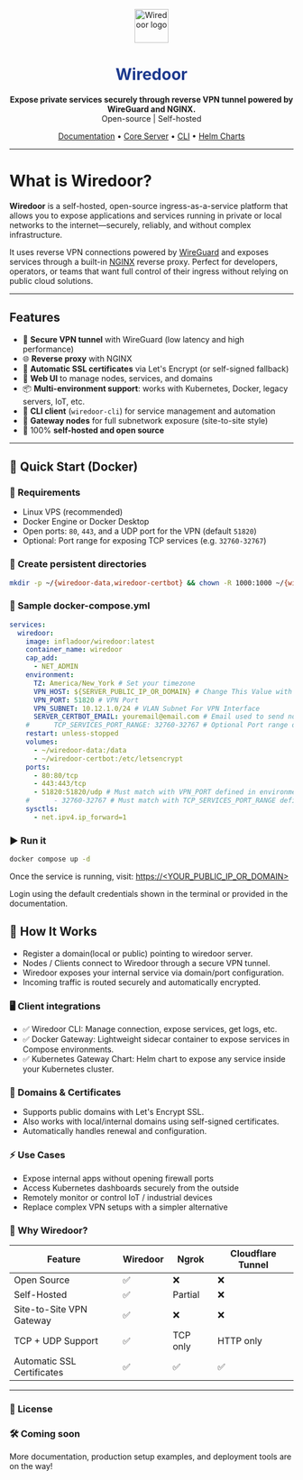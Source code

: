 <p align="center"> <img src="https://www.wiredoor.net/images/wiredoor.svg" alt="Wiredoor logo" width="60" /> </p>

<h1 align="center" style="color:#1c398e">
  Wiredoor
</h1>

<p align="center">
  <strong>Expose private services securely through reverse VPN tunnel powered by WireGuard and NGINX.</strong><br />
  Open-source | Self-hosted
</p>

<p align="center">
  <a href="https://docs.wiredoor.net">Documentation</a> •
  <a href="https://github.com/wiredoor/server">Core Server</a> •
  <a href="https://github.com/wiredoor/wiredoor-cli">CLI</a> •
  <a href="https://charts.wiredoor.net">Helm Charts</a>
</p>

---

# What is Wiredoor?

**Wiredoor** is a self-hosted, open-source ingress-as-a-service platform that allows you to expose applications and services running in private or local networks to the internet—securely, reliably, and without complex infrastructure.

It uses reverse VPN connections powered by [WireGuard](https://www.wireguard.com) and exposes services through a built-in [NGINX](https://nginx.org) reverse proxy. Perfect for developers, operators, or teams that want full control of their ingress without relying on public cloud solutions.

---

## Features

- 🔐 **Secure VPN tunnel** with WireGuard (low latency and high performance)
- 🌐 **Reverse proxy** with NGINX
- 🔑 **Automatic SSL certificates** via Let's Encrypt (or self-signed fallback)
- 🧠 **Web UI** to manage nodes, services, and domains
- 📦 **Multi-environment support**: works with Kubernetes, Docker, legacy servers, IoT, etc.
- 🧰 **CLI client** (`wiredoor-cli`) for service management and automation
- 🚪 **Gateway nodes** for full subnetwork exposure (site-to-site style)
- 🧱 100% **self-hosted and open source**

---

## 🚀 Quick Start (Docker)

### 🧾 Requirements

- Linux VPS (recommended)
- Docker Engine or Docker Desktop
- Open ports: `80`, `443`, and a UDP port for the VPN (default `51820`)
- Optional: Port range for exposing TCP services (e.g. `32760-32767`)

### 📁 Create persistent directories

```bash
mkdir -p ~/{wiredoor-data,wiredoor-certbot} && chown -R 1000:1000 ~/{wiredoor-data,wiredoor-certbot}
```

### 🐳 Sample docker-compose.yml

```yaml filename="docker-compose.yml" copy
services:
  wiredoor:
    image: infladoor/wiredoor:latest
    container_name: wiredoor
    cap_add:
      - NET_ADMIN
    environment:
      TZ: America/New_York # Set your timezone
      VPN_HOST: ${SERVER_PUBLIC_IP_OR_DOMAIN} # Change This Value with your server IP or FQDN
      VPN_PORT: 51820 # VPN Port
      VPN_SUBNET: 10.12.1.0/24 # VLAN Subnet For VPN Interface
      SERVER_CERTBOT_EMAIL: youremail@email.com # Email used to send notifications about certbot SSL certificates
    #      TCP_SERVICES_PORT_RANGE: 32760-32767 # Optional Port range definition to expose TCP services if needed
    restart: unless-stopped
    volumes:
      - ~/wiredoor-data:/data
      - ~/wiredoor-certbot:/etc/letsencrypt
    ports:
      - 80:80/tcp
      - 443:443/tcp
      - 51820:51820/udp # Must match with VPN_PORT defined in environment
    #      - 32760-32767 # Must match with TCP_SERVICES_PORT_RANGE defined in environment
    sysctls:
      - net.ipv4.ip_forward=1
```

### ▶️ Run it

```bash
docker compose up -d
```

Once the service is running, visit: [https://<YOUR_PUBLIC_IP_OR_DOMAIN>]()

Login using the default credentials shown in the terminal or provided in the documentation.

## 🧭 How It Works

- Register a domain(local or public) pointing to wiredoor server.
- Nodes / Clients connect to Wiredoor through a secure VPN tunnel.
- Wiredoor exposes your internal service via domain/port configuration.
- Incoming traffic is routed securely and automatically encrypted.

### 🖥️ Client integrations

- ✅ Wiredoor CLI: Manage connection, expose services, get logs, etc.
- ✅ Docker Gateway: Lightweight sidecar container to expose services in Compose environments.
- ✅ Kubernetes Gateway Chart: Helm chart to expose any service inside your Kubernetes cluster.

### 🔐 Domains & Certificates

- Supports public domains with Let's Encrypt SSL.
- Also works with local/internal domains using self-signed certificates.
- Automatically handles renewal and configuration.

### ⚡ Use Cases

- Expose internal apps without opening firewall ports
- Access Kubernetes dashboards securely from the outside
- Remotely monitor or control IoT / industrial devices
- Replace complex VPN setups with a simpler alternative

### 🤝 Why Wiredoor?

| Feature                    | Wiredoor | Ngrok    | Cloudflare Tunnel |
| -------------------------- | -------- | -------- | ----------------- |
| Open Source                | ✅       | ❌       | ❌                |
| Self-Hosted                | ✅       | Partial  | ❌                |
| Site-to-Site VPN Gateway   | ✅       | ❌       | ❌                |
| TCP + UDP Support          | ✅       | TCP only | HTTP only         |
| Automatic SSL Certificates | ✅       | ✅       | ✅                |

---

### 📄 License

### 🛠️ Coming soon

More documentation, production setup examples, and deployment tools are on the way!
